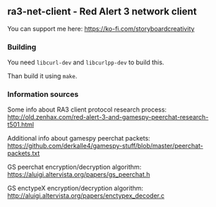 ## ra3-net-client - Red Alert 3 network client

You can support me here: https://ko-fi.com/storyboardcreativity

### Building

You need `libcurl-dev` and `libcurlpp-dev` to build this.

Than build it using `make`.

### Information sources

Some info about RA3 client protocol research process:
http://old.zenhax.com/red-alert-3-and-gamespy-peerchat-research-t501.html

Additional info about gamespy peerchat packets:
https://github.com/derkalle4/gamespy-stuff/blob/master/peerchat-packets.txt

GS peerchat encryption/decryption algorithm:
https://aluigi.altervista.org/papers/gs_peerchat.h

GS enctypeX encryption/decryption algorithm:
http://aluigi.altervista.org/papers/enctypex_decoder.c